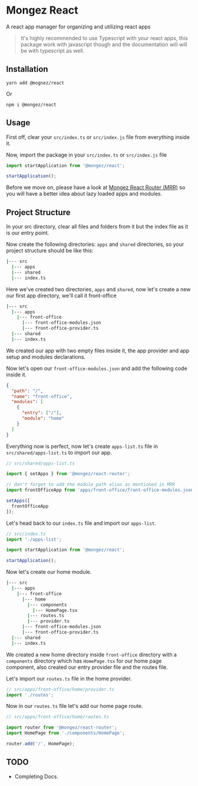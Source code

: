 # Mongez React

A react app manager for organizing and utilizing react apps

> It's highly recommended to use Typescript with your react apps, this package work with javascript though and the documentation will will be with typescript as well.

## Installation

`yarn add @mognez/react`

Or

`npm i @mongez/react`

## Usage

First off, clear your `src/index.ts` or `src/index.js` file from everything inside it. 

Now, import the package in your `src/index.ts` or `src/index.js` file

```ts
import startApplication from '@mongez/react';

startApplication();

```

Before we move on, please have a look at [Mongez React Router (MRR)](https://github.com/hassanzohdy/react-router) so you will have a better idea about lazy loaded apps and modules.

## Project Structure

In your src directory, clear all files and folders from it but the index file as it is our entry point.

Now create the following directories: `apps` and `shared` directories, so your project structure should be like this:

```bash
|--- src
  |--- apps
  |--- shared
  |--- index.ts
```

Here we've created two directories, `apps` and `shared`, now let's create a new our first app directory, we'll call it front-office

```bash
|--- src
  |--- apps
    |--- front-office
      |--- front-office-modules.json
      |--- front-office-provider.ts
  |--- shared
  |--- index.ts
```

We created our app with two empty files inside it, the app provider and app setup and modules declarations.

Now let's open our `front-office-modules.json` and add the following code inside it.

```json
{
  "path": "/",
  "name": "front-office",
  "modules": [
    {
      "entry": ["/"],
      "module": "home"
    }
  ]
}
```

Everything now is perfect, now let's create `apps-list.ts` file in `src/shared/apps-list.ts` to import our app.

```ts
// src/shared/apps-list.ts

import { setApps } from '@mongez/react-router';

// don't forget to add the module path alias as mentioned in MRR
import frontOfficeApp from 'apps/front-office/front-office-modules.json';

setApps([
  frontOfficeApp
]);
```

Let's head back to our `index.ts` file and import our `apps-list`.

```ts
// src/index.ts
import './apps-list';

import startApplication from '@mongez/react';

startApplication();

```

Now let's create our home module.


```bash
|--- src
  |--- apps
    |--- front-office
      |--- home
        |--- components
          |--- HomePage.tsx
        |--- routes.ts
        |--- provider.ts
      |--- front-office-modules.json
      |--- front-office-provider.ts
  |--- shared
  |--- index.ts
```

We created a new home directory inside `front-office` directory with a `components` directory which has `HomePage.tsx` for our home page component, also created our entry provider file and the routes file.

Let's import our `routes.ts` file in the home provider.

```ts
// src/apps/front-office/home/provider.ts
import './routes';
```

Now in our `routes.ts` file let's add our home page route.

```ts
// src/apps/front-office/home/routes.ts

import router from '@mongez/react-router';
import HomePage from './components/HomePage';

router.add('/', HomePage);
```





## TODO

- Completing Docs.
